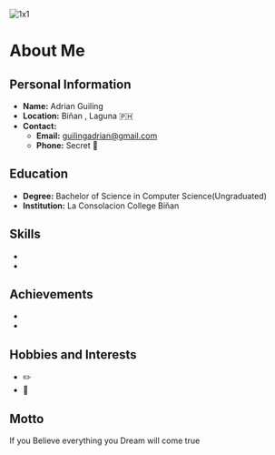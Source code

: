![1x1](https://github.com/user-attachments/assets/09fe8b38-3d82-4577-8a8e-486b0d2cc126)


# About Me

## Personal Information
- **Name:** Adrian Guiling
- **Location:** Biñan , Laguna 🇵🇭
- **Contact:** 
  - **Email:** guilingadrian@gmail.com
  - **Phone:** Secret 🔐

## Education
- **Degree:** Bachelor of Science in Computer Science(Ungraduated)
- **Institution:** La Consolacion College Biñan 


## Skills
-
-

## Achievements
-
-

## Hobbies and Interests
- ✏️
- 👾

## Motto
If you Believe everything you Dream will come true


